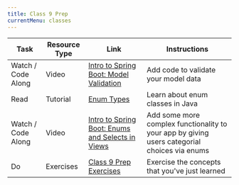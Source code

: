 ```yaml
---
title: Class 9 Prep
currentMenu: classes
---
```


Task | Resource Type | Link | Instructions
|----|---------------|------|-------------|
Watch / Code Along | Video | [Intro to Spring Boot: Model Validation](../../videos/intro-to-spring-boot-model-validation/) | Add code to validate your model data
Read | Tutorial | [Enum Types](http://docs.oracle.com/javase/tutorial/java/javaOO/enum.html) | Learn about enum classes in Java
Watch / Code Along | Video | [Intro to Spring Boot: Enums and Selects in Views](../../videos/intro-to-spring-boot-enums/) | Add some more complex functionality to your app by giving users categorial choices via enums
Do | Exercises | [Class 9 Prep Exercises](exercises.html) | Exercise the concepts that you've just learned
